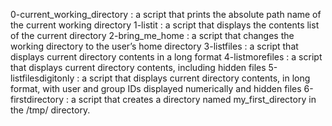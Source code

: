 0-current_working_directory : a script that prints the absolute path name of the current working directory
1-listit                    : a script that displays the contents list of the current directory 
2-bring_me_home             : a script that changes the working directory to the user’s home directory
3-listfiles                 : a script that displays current directory contents in a long format
4-listmorefiles             : a script that displays current directory contents, including hidden files
5-listfilesdigitonly        : a script that displays current directory contents, in long format, with user and group IDs displayed numerically and hidden files
6-firstdirectory            : a script that creates a directory named my_first_directory in the /tmp/ directory.

